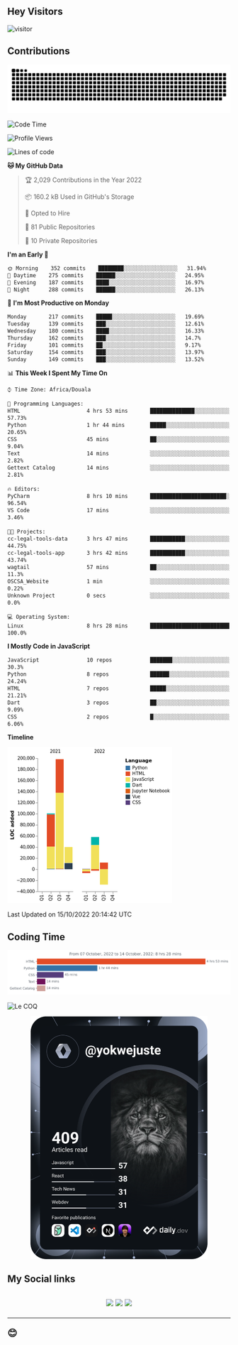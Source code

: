 ## Hey Visitors
![visitor](https://profile-counter.glitch.me/yokwejuste/count.svg)

## Contributions
<p align="center">
  <img src="https://raw.githubusercontent.com/yokwejuste/yokwejuste/output/github-contribution-grid-snake.svg" />
</p>

<!--START_SECTION:waka-->
![Code Time](http://img.shields.io/badge/Code%20Time-1%2C145%20hrs%2036%20mins-blue)

![Profile Views](http://img.shields.io/badge/Profile%20Views-6-blue)

![Lines of code](https://img.shields.io/badge/From%20Hello%20World%20I%27ve%20Written-372%20Thousand%20lines%20of%20code-blue)

**🐱 My GitHub Data** 

> 🏆 2,029 Contributions in the Year 2022
 > 
> 📦 160.2 kB Used in GitHub's Storage 
 > 
> 💼 Opted to Hire
 > 
> 📜 81 Public Repositories 
 > 
> 🔑 10 Private Repositories  
 > 
**I'm an Early 🐤** 

```text
🌞 Morning    352 commits    ████████░░░░░░░░░░░░░░░░░   31.94% 
🌆 Daytime    275 commits    ██████░░░░░░░░░░░░░░░░░░░   24.95% 
🌃 Evening    187 commits    ████░░░░░░░░░░░░░░░░░░░░░   16.97% 
🌙 Night      288 commits    ██████░░░░░░░░░░░░░░░░░░░   26.13%

```
📅 **I'm Most Productive on Monday** 

```text
Monday       217 commits    █████░░░░░░░░░░░░░░░░░░░░   19.69% 
Tuesday      139 commits    ███░░░░░░░░░░░░░░░░░░░░░░   12.61% 
Wednesday    180 commits    ████░░░░░░░░░░░░░░░░░░░░░   16.33% 
Thursday     162 commits    ███░░░░░░░░░░░░░░░░░░░░░░   14.7% 
Friday       101 commits    ██░░░░░░░░░░░░░░░░░░░░░░░   9.17% 
Saturday     154 commits    ███░░░░░░░░░░░░░░░░░░░░░░   13.97% 
Sunday       149 commits    ███░░░░░░░░░░░░░░░░░░░░░░   13.52%

```


📊 **This Week I Spent My Time On** 

```text
⌚︎ Time Zone: Africa/Douala

💬 Programming Languages: 
HTML                     4 hrs 53 mins       ██████████████░░░░░░░░░░░   57.73% 
Python                   1 hr 44 mins        █████░░░░░░░░░░░░░░░░░░░░   20.65% 
CSS                      45 mins             ██░░░░░░░░░░░░░░░░░░░░░░░   9.04% 
Text                     14 mins             ░░░░░░░░░░░░░░░░░░░░░░░░░   2.82% 
Gettext Catalog          14 mins             ░░░░░░░░░░░░░░░░░░░░░░░░░   2.81%

🔥 Editors: 
PyCharm                  8 hrs 10 mins       ████████████████████████░   96.54% 
VS Code                  17 mins             ░░░░░░░░░░░░░░░░░░░░░░░░░   3.46%

🐱‍💻 Projects: 
cc-legal-tools-data      3 hrs 47 mins       ███████████░░░░░░░░░░░░░░   44.75% 
cc-legal-tools-app       3 hrs 42 mins       ███████████░░░░░░░░░░░░░░   43.74% 
wagtail                  57 mins             ██░░░░░░░░░░░░░░░░░░░░░░░   11.3% 
OSCSA_Website            1 min               ░░░░░░░░░░░░░░░░░░░░░░░░░   0.22% 
Unknown Project          0 secs              ░░░░░░░░░░░░░░░░░░░░░░░░░   0.0%

💻 Operating System: 
Linux                    8 hrs 28 mins       █████████████████████████   100.0%

```

**I Mostly Code in JavaScript** 

```text
JavaScript               10 repos            ███████░░░░░░░░░░░░░░░░░░   30.3% 
Python                   8 repos             ██████░░░░░░░░░░░░░░░░░░░   24.24% 
HTML                     7 repos             █████░░░░░░░░░░░░░░░░░░░░   21.21% 
Dart                     3 repos             ██░░░░░░░░░░░░░░░░░░░░░░░   9.09% 
CSS                      2 repos             █░░░░░░░░░░░░░░░░░░░░░░░░   6.06%

```


**Timeline**

![Chart not found](https://raw.githubusercontent.com/yokwejuste/yokwejuste/master/charts/bar_graph.png) 


 Last Updated on 15/10/2022 20:14:42 UTC
<!--END_SECTION:waka-->

## Coding Time

[![wakatime-stats](https://github.com/yokwejuste/yokwejuste/blob/master/images/stat.svg)](https://wakatime.com/@yokwejuste)

![Le COQ](https://metrics.lecoq.io/yokwejuste/)
<p align="center">
  <a href="#"><img src="https://github.com/yokwejuste/yokwejuste/blob/master/devcard.svg" width="400" alt="Yonkeu K. Steve's Dev Card"/></a>
</p>
<h2>My Social links<h2>
<p align="center">
  <a href="https://twitter.com/yokwejuste"><img src="https://img.shields.io/badge/twitter-%231DA1F2.svg?style=for-the-badge&logo=Twitter&logoColor=white"></a>
  <a href="https://linkedin.com/in/yokwejuste"><img src="https://img.shields.io/badge/linkedin-%230077B5.svg?style=for-the-badge&logo=linkedin&logoColor=white"></a>
  <a href="https://instagram.com/yokwejuste0"><img src="https://img.shields.io/badge/instagram-%23E4405F.svg?style=for-the-badge&logo=Instagram&logoColor=white"></a>
</p>
<hr>
😊
